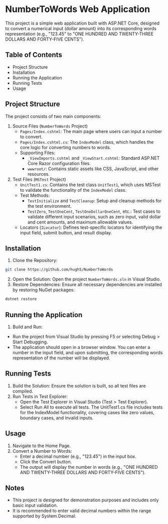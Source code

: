 # NumberToWords Web Application
This project is a simple web application built with ASP.NET Core, designed to convert a numerical input (dollar amount) into its corresponding words representation (e.g., "123.45" to "ONE HUNDRED AND TWENTY-THREE DOLLARS AND FORTY-FIVE CENTS").

## Table of Contents
- Project Structure
- Installation
- Running the Application
- Running Tests
- Usage

## Project Structure
The project consists of two main components:
1. Source Files (`NumberToWords` Project)
	- `Pages/Index.cshtml`: The main page where users can input a number to convert.
	- `Pages/Index.cshtml.cs`: The `IndexModel` class, which handles the core logic for converting numbers to words.
	- Supporting Files:
		- `_ViewImports.cshtml` and `_ViewStart.cshtml`: Standard ASP.NET Core Razor configuration files.
		- `wwwroot/`: Contains static assets like CSS, JavaScript, and other resources.
2. Test Files (`MSTest` Project)
	- `UnitTest1.cs`: Contains the test class `UnitTest1`, which uses MSTest to validate the functionality of the `IndexModel` class.
	- Test Methods:
		- `TestInitialize` and `TestCleanup`: Setup and cleanup methods for the test environment.
		- `TestZero`, `TestOneCent`, `TestOneDollarOneCent`, etc.: Test cases to validate different input scenarios, such as zero input, valid dollar and cent amounts, and maximum allowable values.
	- Locators (`ILocator`): Defines test-specific locators for identifying the input field, submit button, and result display.


## Installation
1. Clone the Repository:
```bash
git clone https://github.com/hugh5/NumberToWords
```
2. Open the Solution: Open the project `NumberToWords.sln` in Visual Studio.
3. Restore Dependencies: Ensure all necessary dependencies are installed by restoring NuGet packages:
```bash
dotnet restore
```


## Running the Application
1. Build and Run:
- Run the project from Visual Studio by pressing F5 or selecting Debug > Start Debugging.
- The application should open in a browser window. You can enter a number in the input field, and upon submitting, the corresponding words representation of the number will be displayed.


## Running Tests
1. Build the Solution: Ensure the solution is built, so all test files are compiled.
2. Run Tests in Test Explorer:
	- Open the Test Explorer in Visual Studio (Test > Test Explorer).
	- Select Run All to execute all tests.
The UnitTest1.cs file includes tests for the IndexModel functionality, covering cases like zero values, boundary cases, and invalid inputs.

## Usage
1. Navigate to the Home Page.
2. Convert a Number to Words:
	- Enter a decimal number (e.g., "123.45") in the input box.
	- Click the Convert button.
	- The output will display the number in words (e.g., "ONE HUNDRED AND TWENTY-THREE DOLLARS AND FORTY-FIVE CENTS").


## Notes
- This project is designed for demonstration purposes and includes only basic input validation.
- It is recommended to enter valid decimal numbers within the range supported by System.Decimal.
